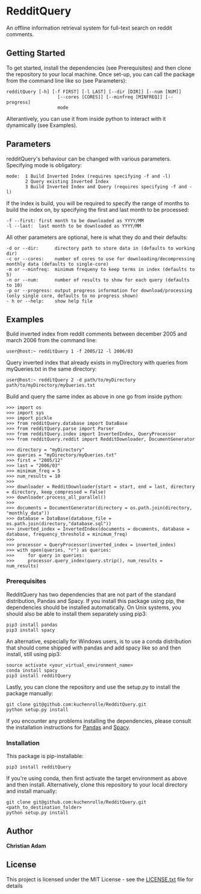 # RedditQuery

An offline information retrieval system for full-text search on reddit comments.


## Getting Started

To get started, install the dependencies (see Prerequisites) and then clone the repository to your local machine. Once set-up, you can call the package from the command line like so (see Parameters):

```
redditQuery [-h] [-f FIRST] [-l LAST] [--dir [DIR]] [--num [NUM]]
                   [--cores [CORES]] [--minfreq [MINFREQ]] [--progress]
                   mode
```

Alterantively, you can use it from inside python to interact with it dynamically (see Examples).


## Parameters

redditQuery's behaviour can be changed with various parameters. Specifying mode is obligatory:

```
mode:  1 Build Inverted Index (requires specifying -f and -l)
       2 Query existing Inverted Index
       3 Build Inverted Index and Query (requires specifying -f and -l)
```

If the index is build, you will be required to specify the range of months to build the index on, by specifying the first and last month to be processed:

```
-f --first: first month to be downloaded as YYYY/MM
-l --last:  last month to be downloaded as YYYY/MM
```

All other parameters are optional, here is what they do and their defaults:

```
-d or --dir:      directory path to store data in (defaults to working dir)
-c or --cores:    number of cores to use for downloading/decompressing monthly data (defaults to single-core)
-m or --minfreq:  minimum frequeny to keep terms in index (defaults to 5)
-n or --num:      number of results to show for each query (defaults to 10)
-p or --progress: output progress information for download/processing (only single core, defaults to no progress shown)
- h or --help:    show help file
```


## Examples

Build inverted index from reddit comments between december 2005 and march 2006 from the command line:

```
user@host:~ redditQuery 1 -f 2005/12 -l 2006/03
```

Query inverted index that already exists in myDirectory with queries from myQueries.txt in the same directory:

```
user@host:~ redditQuery 2 -d path/to/myDirectory path/to/myDirectory/myQueries.txt
```

Build and query the same index as above in one go from inside python:

```
>>> import os
>>> import sys
>>> import pickle
>>> from redditQuery.database import DataBase
>>> from redditQuery.parse import Parser
>>> from redditQuery.index import InvertedIndex, QueryProcessor
>>> from redditQuery.reddit import RedditDownloader, DocumentGenerator

>>> directory = "myDirectory"
>>> queries = "myDirectory/myQueries.txt"
>>> first = "2005/12"
>>> last = "2006/03"
>>> minimum_freq = 5
>>> num_results = 10
>>> 
>>> downloader = RedditDownloader(start = start, end = last, directory = directory, keep_compressed = False)
>>> downloader.process_all_parallel()
>>> 
>>> documents = DocumentGenerator(directory = os.path.join(directory, "monthly_data"))
>>> database = DataBase(database_file = os.path.join(directory,"database.sql"))
>>> inverted_index = InvertedIndex(documents = documents, database = database, frequency_threshold = minimum_freq)
>>> 
>>> processor = QueryProcessor(inverted_index = inverted_index)
>>> with open(queries, "r") as queries:
>>>     for query in queries:
>>>     processor.query_index(query.strip(), num_results = num_results)
```

### Prerequisites

RedditQuery has two dependencies that are not part of the standard distribution, Pandas and Spacy. If you install this package using pip, the dependencies should be installed automatically. On Unix systems, you should also be able to install them separately using pip3:

```
pip3 install pandas
pip3 install spacy
```

An alternative, especially for Windows users, is to use a conda distribution that should come shipped with pandas and add spacy like so and then install, still using pip3:

```
source activate <your_virtual_environment_name>
conda install spacy
pip3 install redditQuery
```

Lastly, you can clone the repository and use the setup.py to install the package manually:

```
git clone git@github.com:kuchenrolle/RedditQuery.git
python setup.py install
```


If you encounter any problems installing the dependencies, please consult the installation instructions for [Pandas](http://pandas.pydata.org/pandas-docs/stable/install.html) and [Spacy](https://spacy.io/docs/usage/).


### Installation

This package is pip-installable:

```
pip3 install redditQuery
```

If you're using conda, then first activate the target environment as above and then install. Alternatively, clone this repository to your local directory and install manually:

```
git clone git@github.com:kuchenrolle/RedditQuery.git <path_to_destination_folder>
python setup.py install
```


## Author

**Christian Adam**


## License

This project is licensed under the MIT License - see the [LICENSE.txt](LICENSE.txt) file for details